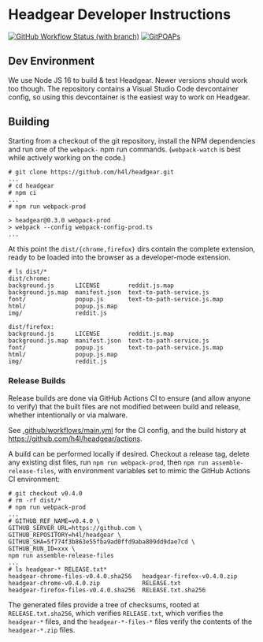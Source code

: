 # Headgear Developer Instructions

[![GitHub Workflow Status (with branch)](https://img.shields.io/github/actions/workflow/status/h4l/headgear/main.yml?branch=main)](https://github.com/h4l/headgear/actions)
[![GitPOAPs](https://public-api.gitpoap.io/v1/repo/h4l/headgear/badge)][git-poap]

[git-poap]: https://www.gitpoap.io/gh/h4l/headgear

## Dev Environment

We use Node JS 16 to build & test Headgear. Newer versions should work too
though. The repository contains a Visual Studio Code devcontainer config, so
using this devcontainer is the easiest way to work on Headgear.

## Building

Starting from a checkout of the git repository, install the NPM dependencies and
run one of the `webpack-` npm run commands. (`webpack-watch` is best while
actively working on the code.)

```console
# git clone https://github.com/h4l/headgear.git
...
# cd headgear
# npm ci
...
# npm run webpack-prod

> headgear@0.3.0 webpack-prod
> webpack --config webpack-config-prod.ts
...
```

At this point the `dist/{chrome,firefox}` dirs contain the complete extension,
ready to be loaded into the browser as a developer-mode extension.

```console
# ls dist/*
dist/chrome:
background.js      LICENSE        reddit.js.map
background.js.map  manifest.json  text-to-path-service.js
font/              popup.js       text-to-path-service.js.map
html/              popup.js.map
img/               reddit.js

dist/firefox:
background.js      LICENSE        reddit.js.map
background.js.map  manifest.json  text-to-path-service.js
font/              popup.js       text-to-path-service.js.map
html/              popup.js.map
img/               reddit.js
```

### Release Builds

Release builds are done via GitHub Actions CI to ensure (and allow anyone to
verify) that the built files are not modified between build and release, whether
intentionally or via malware.

See [.github/workflows/main.yml](.github/workflows/main.yml) for the CI config,
and the build history at https://github.com/h4l/headgear/actions.

A build can be performed locally if desired. Checkout a release tag, delete any
existing dist files, run `npm run webpack-prod`, then
`npm run assemble-release-files`, with environment variables set to mimic the
GitHub Actions CI environment:

```console
# git checkout v0.4.0
# rm -rf dist/*
# npm run webpack-prod
...
# GITHUB_REF_NAME=v0.4.0 \
GITHUB_SERVER_URL=https://github.com \
GITHUB_REPOSITORY=h4l/headgear \
GITHUB_SHA=5f774f3b863e55fba9ad0ffd9aba809dd9dae7cd \
GITHUB_RUN_ID=xxx \
npm run assemble-release-files
...
# ls headgear-* RELEASE.txt*
headgear-chrome-files-v0.4.0.sha256   headgear-firefox-v0.4.0.zip
headgear-chrome-v0.4.0.zip            RELEASE.txt
headgear-firefox-files-v0.4.0.sha256  RELEASE.txt.sha256
```

The generated files provide a tree of checksums, rooted at `RELEASE.txt.sha256`,
which verifies `RELEASE.txt`, which verifies the `headgear-*` files, and the
`headgear-*-files-*` files verify the contents of the `headgear-*.zip` files.
